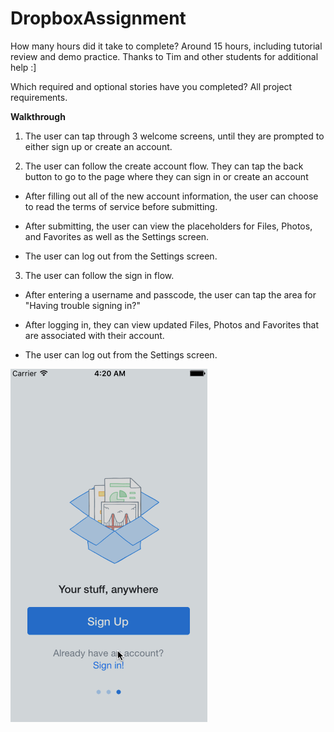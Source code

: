 # DropboxAssignment

How many hours did it take to complete? Around 15 hours, including tutorial review and demo practice. Thanks to Tim and other students for additional help :]

Which required and optional stories have you completed? All project requirements.

**Walkthrough**

1. The user can tap through 3 welcome screens, until they are prompted to either sign up or create an account.

2. The user can follow the create account flow. They can tap the back button to go to the page where they can sign in or create an account

  * After filling out all of the new account information, the user can choose to read the terms of service before submitting.

  * After submitting, the user can view the placeholders for Files, Photos, and Favorites as well as the Settings screen.

  * The user can log out from the Settings screen.

3. The user can follow the sign in flow.

  * After entering a username and passcode, the user can tap the area for "Having trouble signing in?"

  * After logging in, they can view updated Files, Photos and Favorites that are associated with their account.

  * The user can log out from the Settings screen.

![Alt text](https://raw.githubusercontent.com/chelseayw/DropboxAssignment/master/DropboxAssignment.gif)
